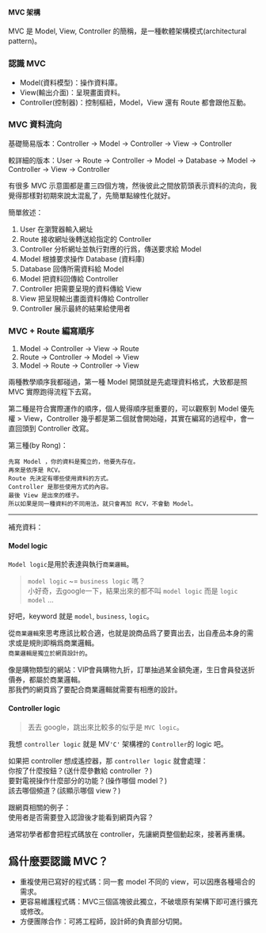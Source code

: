 #### MVC 架構

MVC 是 Model, View, Controller 的簡稱，是一種軟體架構模式(architectural pattern)。

### 認識 MVC
* Model(資料模型)：操作資料庫。
* View(輸出介面)：呈現畫面資料。
* Controller(控制器)：控制樞紐，Model，View 還有 Route 都會跟他互動。

### MVC 資料流向

基礎簡易版本：Controller -> Model -> Controller -> View -> Controller

較詳細的版本：User -> Route -> Controller -> Model -> Database -> Model -> Controller -> View -> Controller

有很多 MVC 示意圖都是畫三四個方塊，然後彼此之間放箭頭表示資料的流向，我覺得那樣對初期來說太混亂了，先簡單點線性化就好。

簡單敘述：
1. User 在瀏覽器輸入網址
2. Route 接收網址後轉送給指定的 Controller
3. Controller 分析網址並執行對應的行爲，傳送要求給 Model
4. Model 根據要求操作 Database (資料庫)
5. Database 回傳所需資料給 Model
6. Model 把資料回傳給 Controller
7. Controller 把需要呈現的資料傳給 View
8. View 把呈現輸出畫面資料傳給 Controller
9. Controller 展示最終的結果給使用者

### MVC + Route 編寫順序
1. Model -> Controller -> View -> Route
2. Route -> Controller -> Model -> View
3. Model -> Route -> Controller -> View

兩種教學順序我都碰過，第一種 Model 開頭就是先處理資料格式，大致都是照 MVC 實際跑得流程下去寫。  

第二種是符合實際運作的順序，個人覺得順序挺重要的，可以觀察到 Model 優先權 > View，Controller 幾乎都是第二個就會開始碰，其實在編寫的過程中，會一直回頭到 Controller 改寫。

第三種(by Rong)：

```
先寫 Model ，你的資料是獨立的，他要先存在。
再來是依序是 RCV。
Route 先決定有哪些使用資料的方式。
Controller 是那些使用方式的內容。
最後 View 是出來的樣子。
所以如果是同一種資料的不同用法，就只會再加 RCV，不會動 Model。
```

___

補充資料：

#### Model logic
`Model logic`是用於表達與執行`商業邏輯`。  
> `model logic` ~= `business logic` 嗎？  
小好奇，去google一下，結果出來的都不叫 `model logic` 而是 `logic model` ...

好吧，keyword 就是 `model`, `business`, `logic`。

從`商業邏輯`來思考應該比較合適，也就是說商品爲了要賣出去，出自產品本身的需求或是規則即稱爲商業邏輯。  
`商業邏輯是獨立於網頁設計的`。  

像是購物類型的網站：VIP會員購物九折，訂單抽過某金額免運，生日會員發送折價券，都屬於商業邏輯。  
那我們的網頁爲了要配合商業邏輯就需要有相應的設計。  

#### Controller logic
> 丟去 google，跳出來比較多的似乎是 `MVC logic`。

我想 `controller logic` 就是 MV`'C'` 架構裡的 `Controller`的 logic 吧。  

如果把 controller 想成遙控器，那 `controller logic` 就會處理：  
你按了什麼按鈕？(送什麼參數給 controller ？)  
要對電視操作什麼部分的功能？(操作哪個 model？)  
該去哪個頻道？(該顯示哪個 view？)  

跟網頁相關的例子：  
使用者是否需要登入認證後才能看到網頁內容？

通常初學者都會把程式碼放在 controller，先讓網頁整個動起來，接著再重構。

## 爲什麼要認識 MVC？
* 重複使用已寫好的程式碼：同一套 model 不同的 view，可以因應各種場合的需求。
* 更容易維護程式碼：MVC三個區塊彼此獨立，不破壞原有架構下即可進行擴充或修改。
* 方便團隊合作：可將工程師，設計師的負責部分切開。
